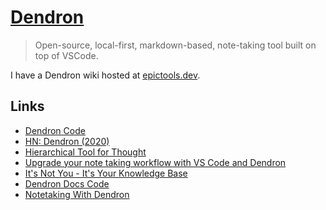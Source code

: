 # [Dendron](https://dendron.so/)

> Open-source, local-first, markdown-based, note-taking tool built on top of VSCode.

I have a Dendron wiki hosted at [epictools.dev](https://epictools.dev).

## Links

- [Dendron Code](https://github.com/dendronhq/dendron)
- [HN: Dendron (2020)](https://news.ycombinator.com/item?id=24898373)
- [Hierarchical Tool for Thought](https://www.kevinslin.com/notes/127a3230-4484-433a-b97f-178679564207.html)
- [Upgrade your note taking workflow with VS Code and Dendron](https://egghead.io/playlists/build-a-personal-knowledge-management-system-with-dendron-b24b)
- [It's Not You - It's Your Knowledge Base](https://www.kevinslin.com/notes/e1455752-b052-4212-ac6e-cc054659f2bb.html)
- [Dendron Docs Code](https://github.com/dendronhq/dendron-site)
- [Notetaking With Dendron](https://twit.tv/shows/floss-weekly/episodes/619)
